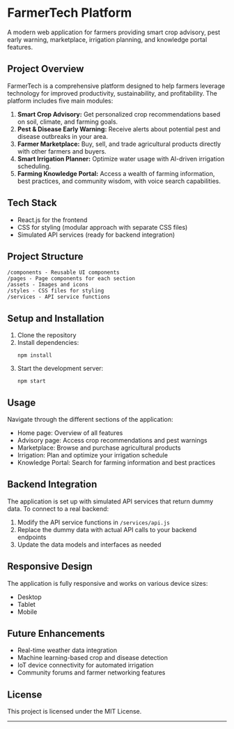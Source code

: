 # FarmerTech Platform

A modern web application for farmers providing smart crop advisory, pest early warning, marketplace, irrigation planning, and knowledge portal features.

## Project Overview

FarmerTech is a comprehensive platform designed to help farmers leverage technology for improved productivity, sustainability, and profitability. The platform includes five main modules:

1. **Smart Crop Advisory:** Get personalized crop recommendations based on soil, climate, and farming goals.
2. **Pest & Disease Early Warning:** Receive alerts about potential pest and disease outbreaks in your area.
3. **Farmer Marketplace:** Buy, sell, and trade agricultural products directly with other farmers and buyers.
4. **Smart Irrigation Planner:** Optimize water usage with AI-driven irrigation scheduling.
5. **Farming Knowledge Portal:** Access a wealth of farming information, best practices, and community wisdom, with voice search capabilities.

## Tech Stack

- React.js for the frontend
- CSS for styling (modular approach with separate CSS files)
- Simulated API services (ready for backend integration)

## Project Structure

```
/components - Reusable UI components
/pages - Page components for each section
/assets - Images and icons
/styles - CSS files for styling
/services - API service functions
```

## Setup and Installation

1. Clone the repository
2. Install dependencies:
   ```
   npm install
   ```
3. Start the development server:
   ```
   npm start
   ```

## Usage

Navigate through the different sections of the application:

- Home page: Overview of all features
- Advisory page: Access crop recommendations and pest warnings
- Marketplace: Browse and purchase agricultural products
- Irrigation: Plan and optimize your irrigation schedule
- Knowledge Portal: Search for farming information and best practices

## Backend Integration

The application is set up with simulated API services that return dummy data. To connect to a real backend:

1. Modify the API service functions in `/services/api.js`
2. Replace the dummy data with actual API calls to your backend endpoints
3. Update the data models and interfaces as needed

## Responsive Design

The application is fully responsive and works on various device sizes:

- Desktop
- Tablet
- Mobile

## Future Enhancements

- Real-time weather data integration
- Machine learning-based crop and disease detection
- IoT device connectivity for automated irrigation
- Community forums and farmer networking features

## License

This project is licensed under the MIT License.

---

